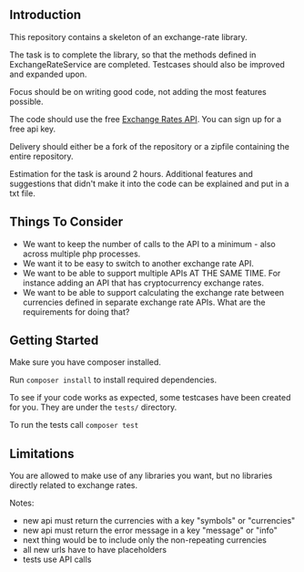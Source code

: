 ## Introduction

This repository contains a skeleton of an exchange-rate library.

The task is to complete the library, so that the methods defined in ExchangeRateService are completed.
Testcases should also be improved and expanded upon.

Focus should be on writing good code, not adding the most features possible.

The code should use the free [Exchange Rates API](https://apilayer.com/marketplace/exchangerates_data-api).
You can sign up for a free api key.

Delivery should either be a fork of the repository or a zipfile containing the entire repository.

Estimation for the task is around 2 hours.
Additional features and suggestions that didn't make it into the code can be explained and put in a txt file.

## Things To Consider

- We want to keep the number of calls to the API to a minimum - also across multiple php processes.
- We want it to be easy to switch to another exchange rate API.
- We want to be able to support multiple APIs AT THE SAME TIME. For instance adding an API that has cryptocurrency exchange rates.
- We want to be able to support calculating the exchange rate between currencies defined in separate exchange rate APIs. What are the requirements for doing that?

## Getting Started

Make sure you have composer installed.

Run `composer install` to install required dependencies.

To see if your code works as expected, some testcases have been created for you. They are under the `tests/` directory.

To run the tests call `composer test`

## Limitations

You are allowed to make use of any libraries you want, but no libraries directly related to exchange rates.


Notes:
- new api must return the currencies with a key "symbols" or "currencies"
- new api must return the error message in a key "message" or "info"
- next thing would be to include only the non-repeating currencies
- all new urls have to have placeholders
- tests use API calls